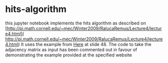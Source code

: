 # hits-algorithm
this jupyter notebook implements the hits algorithm as described on [http://pi.math.cornell.edu/~mec/Winter2009/RalucaRemus/Lecture4/lecture4.html]( http://pi.math.cornell.edu/~mec/Winter2009/RalucaRemus/Lecture4/lecture4.html)
It uses the example from [Here](http://snap.stanford.edu/class/cs246-2012/slides/10-hits.pdf) at slide 48.
The code to take the adjacency matrix as input has been commented out in favour of demonstrating the example provided at the specified website
